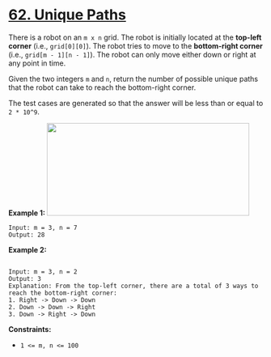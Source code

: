 # [62. Unique Paths](https://leetcode.com/problems/unique-paths/description/)

There is a robot on an `m x n` grid. The robot is initially located at the **top-left corner** (i.e., `grid[0][0]`). The robot tries to move to the **bottom-right corner** (i.e., `grid[m - 1][n - 1]`). The robot can only move either down or right at any point in time.

Given the two integers `m` and `n`, return the number of possible unique paths that the robot can take to reach the bottom-right corner.

The test cases are generated so that the answer will be less than or equal to `2 * 10^9`.

**Example 1:** <img src="https://assets.leetcode.com/uploads/2018/10/22/robot_maze.png" style="width: 400px; height: 183px;">

```
Input: m = 3, n = 7
Output: 28
```

**Example 2:**

```

Input: m = 3, n = 2
Output: 3
Explanation: From the top-left corner, there are a total of 3 ways to reach the bottom-right corner:
1. Right -> Down -> Down
2. Down -> Down -> Right
3. Down -> Right -> Down
```

**Constraints:**

-   `1 <= m, n <= 100`
